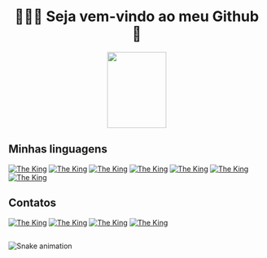 <h1 align="center">👨🏻‍💻 Seja vem-vindo ao meu Github 👾</h1> 

<div align="center">
  <a href="https://github.com/LGustavoBarrosDev">
  	<img width="48%" height="150em" src="https://github-readme-stats.vercel.app/api?username=LGustavoBarrosDev&show_icons=true&theme=merko&include_all_commits=true&count_private=true"/>
	</a>
</div>

## Minhas linguagens

[![The King](https://img.shields.io/badge/HTML5-E34F26?style=for-the-badge&logo=html5&logoColor=white)](https://developer.mozilla.org/pt-BR/docs/Web/HTML)
[![The King](https://img.shields.io/badge/CSS3-1572B6?style=for-the-badge&logo=css3&logoColor=white)](https://developer.mozilla.org/pt-BR/docs/Web/CSS)
[![The King](https://img.shields.io/badge/Tailwind_CSS-38B2AC?style=for-the-badge&logo=tailwind-css&logoColor=white)](https://tailwindcss.com/)
[![The King](https://img.shields.io/badge/JavaScript-F7DF1E?style=for-the-badge&logo=javascript&logoColor=black)](https://developer.mozilla.org/pt-BR/docs/Web/JavaScript)
[![The King](https://img.shields.io/badge/TypeScript-007ACC?style=for-the-badge&logo=typescript&logoColor=white)](https://www.typescriptlang.org/)
[![The King](https://img.shields.io/badge/React-20232A?style=for-the-badge&logo=react&logoColor=61DAFB)](https://pt-br.reactjs.org/)
[![The King](https://img.shields.io/badge/Python-14354C?style=for-the-badge&logo=python&logoColor=white)](https://www.python.org/)
  
## Contatos

[![The King](https://img.shields.io/badge/Twitter-1DA1F2?style=for-the-badge&logo=twitter&logoColor=white)](https://twitter.com/LGustavoBarros_)
[![The King](https://img.shields.io/badge/LinkedIn-0077B5?style=for-the-badge&logo=linkedin&logoColor=white)](https://www.linkedin.com/in/lgustavobarros)
[![The King](https://img.shields.io/badge/Instagram-E4405F?style=for-the-badge&logo=instagram&logoColor=white)](https://www.instagram.com/lgustavobarros_)
[![The King](https://img.shields.io/badge/Gmail-D14836?style=for-the-badge&logo=gmail&logoColor=white)](mailto:contatorafaballerini@gmail.com)

##

 ![Snake animation](https://github.com/LGustavoBarrosDev/LGustavoBarrosDev/blob/output/github-contribution-grid-snake.svg)
 
</div>
